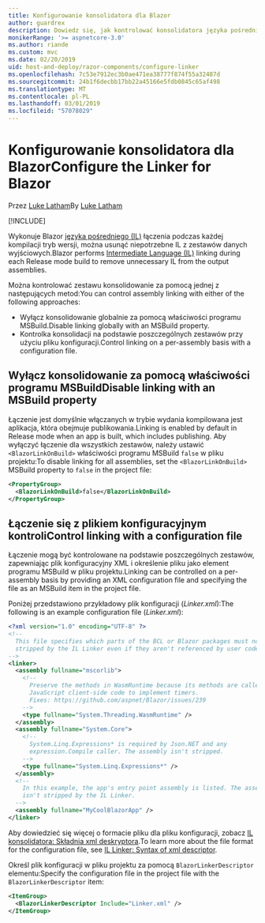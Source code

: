 ```yaml
---
title: Konfigurowanie konsolidatora dla Blazor
author: guardrex
description: Dowiedz się, jak kontrolować konsolidatora języka pośredniego (IL), podczas kompilowania aplikacji Blazor.
monikerRange: '>= aspnetcore-3.0'
ms.author: riande
ms.custom: mvc
ms.date: 02/20/2019
uid: host-and-deploy/razor-components/configure-linker
ms.openlocfilehash: 7c53e7912ec3b0ae471ea38777f874f55a32487d
ms.sourcegitcommit: 24b1f6decbb17bb22a45166e5fdb0845c65af498
ms.translationtype: MT
ms.contentlocale: pl-PL
ms.lasthandoff: 03/01/2019
ms.locfileid: "57078029"
---
```

# <a name="configure-the-linker-for-blazor"></a><span data-ttu-id="09103-103">Konfigurowanie konsolidatora dla Blazor</span><span class="sxs-lookup"><span data-stu-id="09103-103">Configure the Linker for Blazor</span></span>

<span data-ttu-id="09103-104">Przez [Luke Latham](https://github.com/guardrex)</span><span class="sxs-lookup"><span data-stu-id="09103-104">By [Luke Latham](https://github.com/guardrex)</span></span>

[!INCLUDE[](~/includes/razor-components-preview-notice.md)]

<span data-ttu-id="09103-105">Wykonuje Blazor [języka pośredniego (IL)](/dotnet/standard/managed-code#intermediate-language--execution) łączenia podczas każdej kompilacji tryb wersji, można usunąć niepotrzebne IL z zestawów danych wyjściowych.</span><span class="sxs-lookup"><span data-stu-id="09103-105">Blazor performs [Intermediate Language (IL)](/dotnet/standard/managed-code#intermediate-language--execution) linking during each Release mode build to remove unnecessary IL from the output assemblies.</span></span>

<span data-ttu-id="09103-106">Można kontrolować zestawu konsolidowanie za pomocą jednej z następujących metod:</span><span class="sxs-lookup"><span data-stu-id="09103-106">You can control assembly linking with either of the following approaches:</span></span>

* <span data-ttu-id="09103-107">Wyłącz konsolidowanie globalnie za pomocą właściwości programu MSBuild.</span><span class="sxs-lookup"><span data-stu-id="09103-107">Disable linking globally with an MSBuild property.</span></span>
* <span data-ttu-id="09103-108">Kontrolka konsolidacji na podstawie poszczególnych zestawów przy użyciu pliku konfiguracji.</span><span class="sxs-lookup"><span data-stu-id="09103-108">Control linking on a per-assembly basis with a configuration file.</span></span>

## <a name="disable-linking-with-an-msbuild-property"></a><span data-ttu-id="09103-109">Wyłącz konsolidowanie za pomocą właściwości programu MSBuild</span><span class="sxs-lookup"><span data-stu-id="09103-109">Disable linking with an MSBuild property</span></span>

<span data-ttu-id="09103-110">Łączenie jest domyślnie włączanych w trybie wydania kompilowana jest aplikacja, która obejmuje publikowania.</span><span class="sxs-lookup"><span data-stu-id="09103-110">Linking is enabled by default in Release mode when an app is built, which includes publishing.</span></span> <span data-ttu-id="09103-111">Aby wyłączyć łączenie dla wszystkich zestawów, należy ustawić `<BlazorLinkOnBuild>` właściwości programu MSBuild `false` w pliku projektu:</span><span class="sxs-lookup"><span data-stu-id="09103-111">To disable linking for all assemblies, set the `<BlazorLinkOnBuild>` MSBuild property to `false` in the project file:</span></span>

```xml
<PropertyGroup>
  <BlazorLinkOnBuild>false</BlazorLinkOnBuild>
</PropertyGroup>
```

## <a name="control-linking-with-a-configuration-file"></a><span data-ttu-id="09103-112">Łączenie się z plikiem konfiguracyjnym kontroli</span><span class="sxs-lookup"><span data-stu-id="09103-112">Control linking with a configuration file</span></span>

<span data-ttu-id="09103-113">Łączenie mogą być kontrolowane na podstawie poszczególnych zestawów, zapewniając plik konfiguracyjny XML i określenie pliku jako element programu MSBuild w pliku projektu.</span><span class="sxs-lookup"><span data-stu-id="09103-113">Linking can be controlled on a per-assembly basis by providing an XML configuration file and specifying the file as an MSBuild item in the project file.</span></span>

<span data-ttu-id="09103-114">Poniżej przedstawiono przykładowy plik konfiguracji (*Linker.xml*):</span><span class="sxs-lookup"><span data-stu-id="09103-114">The following is an example configuration file (*Linker.xml*):</span></span>

```xml
<?xml version="1.0" encoding="UTF-8" ?>
<!--
  This file specifies which parts of the BCL or Blazor packages must not be
  stripped by the IL Linker even if they aren't referenced by user code.
-->
<linker>
  <assembly fullname="mscorlib">
    <!--
      Preserve the methods in WasmRuntime because its methods are called by 
      JavaScript client-side code to implement timers.
      Fixes: https://github.com/aspnet/Blazor/issues/239
    -->
    <type fullname="System.Threading.WasmRuntime" />
  </assembly>
  <assembly fullname="System.Core">
    <!--
      System.Linq.Expressions* is required by Json.NET and any 
      expression.Compile caller. The assembly isn't stripped.
    -->
    <type fullname="System.Linq.Expressions*" />
  </assembly>
  <!--
    In this example, the app's entry point assembly is listed. The assembly
    isn't stripped by the IL Linker.
  -->
  <assembly fullname="MyCoolBlazorApp" />
</linker>
```

<span data-ttu-id="09103-115">Aby dowiedzieć się więcej o formacie pliku dla pliku konfiguracji, zobacz [IL konsolidatora: Składnia xml deskryptora](https://github.com/mono/linker/blob/master/src/linker/README.md#syntax-of-xml-descriptor).</span><span class="sxs-lookup"><span data-stu-id="09103-115">To learn more about the file format for the configuration file, see [IL Linker: Syntax of xml descriptor](https://github.com/mono/linker/blob/master/src/linker/README.md#syntax-of-xml-descriptor).</span></span>

<span data-ttu-id="09103-116">Określ plik konfiguracji w pliku projektu za pomocą `BlazorLinkerDescriptor` elementu:</span><span class="sxs-lookup"><span data-stu-id="09103-116">Specify the configuration file in the project file with the `BlazorLinkerDescriptor` item:</span></span>

```xml
<ItemGroup>
  <BlazorLinkerDescriptor Include="Linker.xml" />
</ItemGroup>
```
